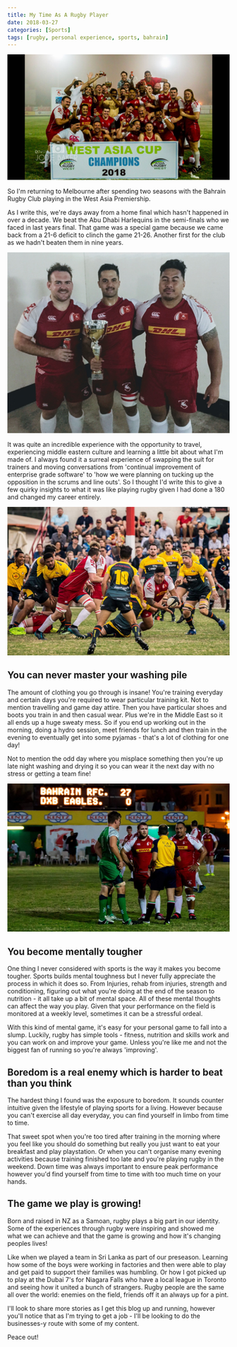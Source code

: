 ```yaml
---
title: My Time As A Rugby Player
date: 2018-03-27
categories: [Sports]
tags: [rugby, personal experience, sports, bahrain]
---
```


![Championship](/assets/img/rugby4.jpg)

So I'm returning to Melbourne after spending two seasons with the Bahrain Rugby Club playing in the West Asia Premiership.

As I write this, we're days away from a home final which hasn't happened in over a decade. We beat the Abu Dhabi Harlequins in the semi-finals who we faced in last years final. That game was a special game because we came back from a 21-6 deficit to clinch the game 21-26. Another first for the club as we hadn't beaten them in nine years.

![Me and the boys](/assets/img/rugby2.jpg)

It was quite an incredible experience with the opportunity to travel, experiencing middle eastern culture and learning a little bit about what I'm made of. I always found it a surreal experience of swapping the suit for trainers and moving conversations from 'continual improvement of enterprise grade software' to 'how we were planning on tucking up the opposition in the scrums and line outs'. So I thought I'd write this to give a few quirky insights to what it was like playing rugby given I had done a 180 and changed my career entirely.

![Dads](/assets/img/rugby3.jpg)

## You can never master your washing pile

The amount of clothing you go through is insane! You're training everyday and certain days you're required to wear particular training kit. Not to mention travelling and game day attire. Then you have particular shoes and boots you train in and then casual wear. Plus we're in the Middle East so it all ends up a huge sweaty mess. So if you end up working out in the morning, doing a hydro session, meet friends for lunch and then train in the evening to eventually get into some pyjamas - that's a lot of clothing for one day!

Not to mention the odd day where you misplace something then you're up late night washing and drying it so you can wear it the next day with no stress or getting a team fine!

![Me and Gibbo](/assets/img/rugby1.jpg)

## You become mentally tougher

One thing I never considered with sports is the way it makes you become tougher. Sports builds mental toughness but I never fully appreciate the process in which it does so. From Injuries, rehab from injuries, strength and conditioning, figuring out what you're doing at the end of the season to nutrition - it all take up a bit of mental space. All of these mental thoughts can affect the way you play. Given that your performance on the field is monitored at a weekly level, sometimes it can be a stressful ordeal.

With this kind of mental game, it's easy for your personal game to fall into a slump. Luckily, rugby has simple tools - fitness, nutrition and skills work and you can work on and improve your game. Unless you're like me and not the biggest fan of running so you're always 'improving'.

## Boredom is a real enemy which is harder to beat than you think

The hardest thing I found was the exposure to boredom. It sounds counter intuitive given the lifestyle of playing sports for a living. However because you can't exercise all day everyday, you can find yourself in limbo from time to time. 

That sweet spot when you're too tired after training in the morning where you feel like you should do something but really you just want to eat your breakfast and play playstation. Or when you can't organise many evening activities because training finished too late and you're playing rugby in the weekend. Down time was always important to ensure peak performance however you'd find yourself from time to time with too much time on your hands.

## The game we play is growing!

Born and raised in NZ as a Samoan, rugby plays a big part in our identity. Some of the experiences through rugby were inspiring and showed me what we can achieve and that the game is growing and how it's changing peoples lives! 

Like when we played a team in Sri Lanka as part of our preseason. Learning how some of the boys were working in factories and then were able to play and get paid to support their families was humbling. Or how I got picked up to play at the Dubai 7's for Niagara Falls who have a local league in Toronto and seeing how it united a bunch of strangers. Rugby people are the same all over the world: enemies on the field, friends off it an always up for a pint.

I'll look to share more stories as I get this blog up and running, however you'll notice that as I'm trying to get a job - I'll be looking to do the businesses-y route with some of my content.

Peace out! 
